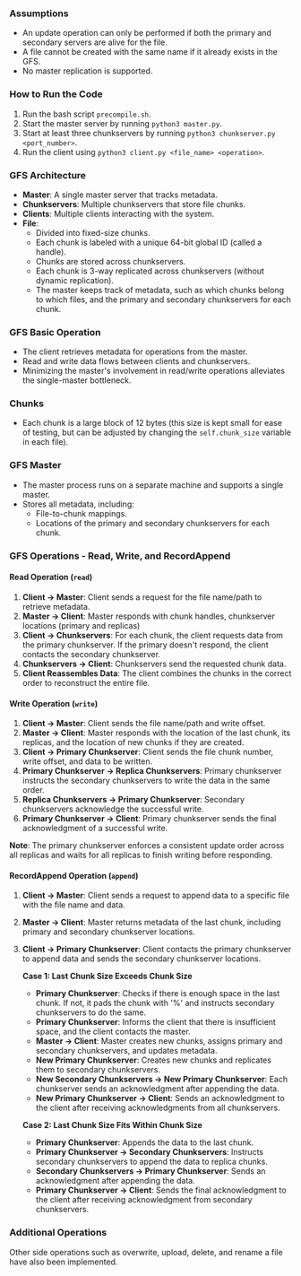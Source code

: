 

### Assumptions
- An update operation can only be performed if both the primary and secondary servers are alive for the file.
- A file cannot be created with the same name if it already exists in the GFS.
- No master replication is supported.

### How to Run the Code
1. Run the bash script `precompile.sh`.
2. Start the master server by running `python3 master.py`.
3. Start at least three chunkservers by running `python3 chunkserver.py <port_number>`.
4. Run the client using `python3 client.py <file_name> <operation>`.  

### GFS Architecture
- **Master**: A single master server that tracks metadata.
- **Chunkservers**: Multiple chunkservers that store file chunks.
- **Clients**: Multiple clients interacting with the system.
- **File**:
  - Divided into fixed-size chunks.
  - Each chunk is labeled with a unique 64-bit global ID (called a handle).
  - Chunks are stored across chunkservers.
  - Each chunk is 3-way replicated across chunkservers (without dynamic replication).
  - The master keeps track of metadata, such as which chunks belong to which files, and the primary and secondary chunkservers for each chunk.

### GFS Basic Operation
- The client retrieves metadata for operations from the master.
- Read and write data flows between clients and chunkservers.
- Minimizing the master's involvement in read/write operations alleviates the single-master bottleneck.

### Chunks
- Each chunk is a large block of 12 bytes (this size is kept small for ease of testing, but can be adjusted by changing the `self.chunk_size` variable in each file).

### GFS Master
- The master process runs on a separate machine and supports a single master.
- Stores all metadata, including:
  - File-to-chunk mappings.
  - Locations of the primary and secondary chunkservers for each chunk.

### GFS Operations - Read, Write, and RecordAppend

#### Read Operation (`read`)
1. **Client → Master**: Client sends a request for the file name/path to retrieve metadata.
2. **Master → Client**: Master responds with chunk handles, chunkserver locations (primary and replicas)
3. **Client → Chunkservers**: For each chunk, the client requests data from the primary chunkserver. If the primary doesn't respond, the client contacts the secondary chunkserver.
4. **Chunkservers → Client**: Chunkservers send the requested chunk data.
5. **Client Reassembles Data**: The client combines the chunks in the correct order to reconstruct the entire file.

#### Write Operation (`write`)
1. **Client → Master**: Client sends the file name/path and write offset.
2. **Master → Client**: Master responds with the location of the last chunk, its replicas, and the location of new chunks if they are created.
3. **Client → Primary Chunkserver**: Client sends the file chunk number, write offset, and data to be written.
4. **Primary Chunkserver → Replica Chunkservers**: Primary chunkserver instructs the secondary chunkservers to write the data in the same order.
5. **Replica Chunkservers → Primary Chunkserver**: Secondary chunkservers acknowledge the successful write.
6. **Primary Chunkserver → Client**: Primary chunkserver sends the final acknowledgment of a successful write.

**Note**: The primary chunkserver enforces a consistent update order across all replicas and waits for all replicas to finish writing before responding.

#### RecordAppend Operation (`append`)
1. **Client → Master**: Client sends a request to append data to a specific file with the file name and data.
2. **Master → Client**: Master returns metadata of the last chunk, including primary and secondary chunkserver locations.
3. **Client → Primary Chunkserver**: Client contacts the primary chunkserver to append data and sends the secondary chunkserver locations.
   
   **Case 1: Last Chunk Size Exceeds Chunk Size**
   - **Primary Chunkserver**: Checks if there is enough space in the last chunk. If not, it pads the chunk with '%' and instructs secondary chunkservers to do the same.
   - **Primary Chunkserver**: Informs the client that there is insufficient space, and the client contacts the master.
   - **Master → Client**: Master creates new chunks, assigns primary and secondary chunkservers, and updates metadata.
   - **New Primary Chunkserver**: Creates new chunks and replicates them to secondary chunkservers.
   - **New Secondary Chunkservers → New Primary Chunkserver**: Each chunkserver sends an acknowledgment after appending the data.
   - **New Primary Chunkserver → Client**: Sends an acknowledgment to the client after receiving acknowledgments from all chunkservers.

   **Case 2: Last Chunk Size Fits Within Chunk Size**
   - **Primary Chunkserver**: Appends the data to the last chunk.
   - **Primary Chunkserver → Secondary Chunkservers**: Instructs secondary chunkservers to append the data to replica chunks.
   - **Secondary Chunkservers → Primary Chunkserver**: Sends an acknowledgment after appending the data.
   - **Primary Chunkserver → Client**: Sends the final acknowledgment to the client after receiving acknowledgment from secondary chunkservers.

### Additional Operations
Other side operations such as overwrite, upload, delete, and rename a file have also been implemented.
